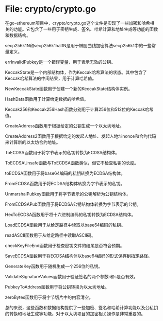 # File: crypto/crypto.go

在go-ethereum项目中，crypto/crypto.go这个文件是实现了一些加密和哈希相关的功能。它包含了一些用于密钥生成、签名、哈希计算和地址生成等功能的函数和数据结构。

secp256k1N和secp256k1halfN是用于椭圆曲线加密算法secp256k1中的一些常量定义。

errInvalidPubkey是一个错误变量，用于表示无效的公钥。

KeccakState是一个内部结构体，作为Keccak哈希算法的状态。其中包含了Keccak哈希算法的中间结果，用于计算哈希值。

NewKeccakState函数用于创建一个新的KeccakState结构体实例。

HashData函数用于计算给定数据的哈希值。

Keccak256和Keccak256Hash函数分别用于计算256位和512位的Keccak哈希值。

CreateAddress函数用于根据给定的公钥生成一个以太坊地址。

CreateAddress2函数用于根据给定的发起人地址、发起人地址nonce和合约代码来计算新的以太坊合约地址。

ToECDSA函数用于将字节表示的私钥转换为ECDSA结构体。

ToECDSAUnsafe函数与ToECDSA函数类似，但它不检查私钥的长度。

toECDSA函数用于将base64编码的私钥转换为ECDSA结构体。

FromECDSA函数用于将ECDSA结构体转换为字节表示的私钥。

UnmarshalPubkey函数用于将字节表示的公钥解析为公钥结构体。

FromECDSAPub函数用于将ECDSA公钥结构体转换为字节表示的公钥。

HexToECDSA函数用于将十六进制编码的私钥转换为ECDSA结构体。

LoadECDSA函数用于从给定路径中读取以base64编码的私钥。

readASCII函数用于从给定路径中读取ASCII码。

checkKeyFileEnd函数用于检查密钥文件的结尾是否符合预期。

SaveECDSA函数用于将ECDSA结构体以base64编码的形式保存到指定路径。

GenerateKey函数用于随机生成一个256位的私钥。

ValidateSignatureValues函数用于验证签名的两个参数r和s是否有效。

PubkeyToAddress函数用于将公钥转换为以太坊地址。

zeroBytes函数用于将字节切片中的内容清空。

总的来说，这些函数和数据结构提供了一些加密、签名和哈希计算功能以及公私钥的转换和地址生成等功能，对于以太坊项目的加密相关操作是非常重要的。

